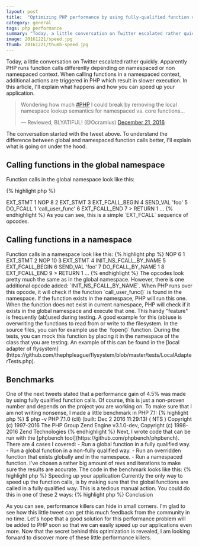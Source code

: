 ```yaml
---
layout: post
title:  "Optimizing PHP performance by using fully-qualified function calls"
category: general
tags: php performance
summary: "Today, a little conversation on Twitter escalated rather quickly. Apparently PHP runs function calls differently depending on namespaced or non namespaced context. When calling functions in a namespaced context, additional actions are triggered in PHP which result in slower execution. In this article, I'll explain what happens and how you can speed up your application."
image: 20161221/speed.jpg
thumb: 20161221/thumb-speed.jpg
---
```



<p>
    Today, a little conversation on Twitter escalated rather quickly.
    Apparently PHP runs function calls differently depending on namespaced or non namespaced context.
    When calling functions in a namespaced context, additional actions are triggered in PHP which result in slower execution.
    In this article, I'll explain what happens and how you can speed up your application.
</p>

<blockquote class="twitter-tweet" data-lang="en"><p lang="en" dir="ltr">Wondering how much <a href="https://twitter.com/hashtag/PHP?src=hash">#PHP</a> I could break by removing the local namespace lookup semantics for namespaced vs. core functions...</p>&mdash; Reviewed, BLYATIFUL! (@Ocramius) <a href="https://twitter.com/Ocramius/status/811504929357660160">December 21, 2016</a></blockquote>
<script async src="//platform.twitter.com/widgets.js" charset="utf-8"></script>

<p>
    The conversation started with the tweet above. 
    To understand the difference between global and namespaced function calls better, I'll explain what is going on under the hood.
</p>


<h2>Calling functions in the global namespace</h2>

Function calls in the global namespace look like this:

{% highlight php %}
<?php
// global.php

function foo() {
    echo 'bar';
}

call_user_func('foo');
{% endhighlight %}

After parsing this script, the opcodes look like this:

{% highlight sh %}
$ php -d vld.active=1 -d vld.execute=0 global.php

...
line     #* E I O op                           fetch          ext  return  operands
-------------------------------------------------------------------------------------
   4     0  E >   EXT_STMT
         1        NOP
   8     2        EXT_STMT
         3        EXT_FCALL_BEGIN
         4        SEND_VAL                                                 'foo'
         5        DO_FCALL                                      1          'call_user_func'
         6        EXT_FCALL_END
         7      > RETURN                                                   1

...
{% endhighlight %}

As you can see, this is a simple `EXT_FCALL` sequence of opcodes.


<h2>Calling functions in a namespace</h2>

Function calls in a namespace look like this:

{% highlight php %}
<?php
// namespaced.php

namespace baz;

function foo() {
    echo 'bar';
}

call_user_func('foo');
{% endhighlight %}

After parsing this script, the opcodes look like this:

{% highlight sh %}
$ php -d vld.active=1 -d vld.execute=0 global.php

...
line     #* E I O op                           fetch          ext  return  operands
-------------------------------------------------------------------------------------
   4     0  E >   NOP
   6     1        EXT_STMT
         2        NOP
  10     3        EXT_STMT
         4        INIT_NS_FCALL_BY_NAME
         5        EXT_FCALL_BEGIN
         6        SEND_VAL                                                 'foo'
         7        DO_FCALL_BY_NAME                              1
         8        EXT_FCALL_END
         9      > RETURN                                                   1
...
{% endhighlight %}

The opcodes look pretty much the same as in the global namespace. 
However, there is one additional opcode added: `INIT_NS_FCALL_BY_NAME`.
When PHP runs over this opcode, it will check if the function `call_user_func()` is found in the namespace.
If the function exists in the namespace, PHP will run this one.
When the function does not exist in current namespace, PHP will check if it exists in the global namespace and execute that one.

This handy "feature" is frequently (ab)used during testing.
A good example for this (ab)use is overwriting the functions to read from or write to the filesystem.
In the source files, you can for example use the `fopen()` function.
During the tests, you can mock this function by placing it in the namespace of the class that you are testing.
An example of this can be found in the [local adapter of flysystem](https://github.com/thephpleague/flysystem/blob/master/tests/LocalAdapterTests.php).


<h2>Benchmarks</h2>

One of the next tweets stated that a performance gain of 4.5% was made by using fully qualified function calls.
Of course, this is just a non-proven number and depends on the project you are working on.
To make sure that I am not writing nonsense, I made a little benchmark in PHP 7.1:

{% highlight php %}
$ php -v

PHP 7.1.0 (cli) (built: Dec  2 2016 11:29:13) ( NTS )
Copyright (c) 1997-2016 The PHP Group
Zend Engine v3.1.0-dev, Copyright (c) 1998-2016 Zend Technologies
{% endhighlight %}

Next, I wrote code that can be run with the [phpbench tool](https://github.com/phpbench/phpbench).
There are 4 cases I covered:

- Run a global function in a fully qualified way.
- Run a global function in a non-fully qualified way.
- Run an overridden function that exists globally and in the namespace.
- Run a namespaced function.

I've chosen a rather big amount of revs and iterations to make sure the results are accurate.
The code in the benchmark looks like this:

{% highlight php %}
<?php

namespace {
    function a(){}
    function b() {}
}

namespace foo {

    function b() {}
    function c() {}

    /**
     * @Revs(10000)
     * @Iterations(100)
     */
    class MixedBench
    {
        public function benchFqGlobalFunction()
        {
            \a();
        }

        public function benchGlobalFunction()
        {
            a();
        }

        public function benchOverriddenFunction()
        {
            b();
        }

        public function benchNamespacedFunction()
        {
            c();
        }
    }
}
{% endhighlight %}

This is an overview of the results:

{% highlight sh %}
$ phpbench run bench

\foo\MixedBench

    benchFqGlobalFunction         I99 P0 	[μ Mo]/r: 0.145 0.141 (μs) 	[μSD μRSD]/r: 0.018μs 12.59%
    benchGlobalFunction           I99 P0 	[μ Mo]/r: 0.148 0.145 (μs) 	[μSD μRSD]/r: 0.021μs 14.38%
    benchOverriddenFunction       I99 P0 	[μ Mo]/r: 0.157 0.157 (μs) 	[μSD μRSD]/r: 0.022μs 13.82%
    benchNamespacedFunction       I99 P0 	[μ Mo]/r: 0.157 0.159 (μs) 	[μSD μRSD]/r: 0.019μs 12.38%

4 subjects, 400 iterations, 40,000 revs, 0 rejects
(best [mean mode] worst) = 0.124 [0.152 0.151] 0.225 (μs)
⅀T: 60.773μs μSD/r 0.020μs μRSD/r: 13.293%
suite: 133a2c5566a4e9fb57b0251cebfd189bc150f104, date: 2016-12-21, stime: 22:06:03

+-------------------------+-------+-----+---------+--------+
| subject                 | revs  | its | mean    | diff   |
+-------------------------+-------+-----+---------+--------+
| benchFqGlobalFunction   | 10000 | 100 | 0.145μs | 0.00%  |
| benchGlobalFunction     | 10000 | 100 | 0.148μs | +2.26% |
| benchNamespacedFunction | 10000 | 100 | 0.157μs | +8.55% |
| benchOverriddenFunction | 10000 | 100 | 0.157μs | +8.38% |
+-------------------------+-------+-----+---------+--------+
{% endhighlight %}

As expected, the fully qualified global function call is the fastest one. 
This is because PHP does not need to go through the `INIT_NS_FCALL_BY_NAME` opcode.
When calling the global function in a non-fully qualified way, it is slower.
Running functions inside a namespace are always slower then running global functions.

Of course, this is not a big overhead in this simple benchmark.
It could be a big overhead if you think about the amount of function calls per run.
PHP is not able to optimize this since it is possible that functions get defined during runtime.


<h2>Speeding up your application</h2>

Currently the only way to speed up the function calls, is by making sure that the global functions are called in a fully qualified way.
This is a tedious manual action. You could do this in one of these 2 ways:

{% highlight php %}
<?php
// solution 1:
namespace baz;
\foo();

// solution 2:
namespace baz;
use function foo;
foo();
{% endhighlight %}

Luckily for us, the community is very creative and alert when it comes to performance.
Maybe one of the following (future) solutions is less boring to implement:

- [Add the php_backslasher package as a git hook.](https://github.com/nilportugues/php-backslasher)
- Add a `declare(no_dynamic_functions=1)` on top of the PHP file or maybe in a future [`namespace_scoped_declares`](https://wiki.php.net/rfc/namespace_scoped_declares) method.
- [Autocompletion to FQ function names in PHPStorm.](https://youtrack.jetbrains.com/issue/WI-34446)
- [Another awesome package by Ocramius?](https://github.com/Ocramius/FunctionFQNReplacer)


<h2>Conclusion</h2>

<p>
    As you can see, performance killers can hide in small corners.
    I'm glad to see how this little tweet can get this much feedback from the community in no time.
    Let's hope that a good solution for this performance problem will be added to PHP soon so that we can easily speed up our applications even more.
    Now that the secret behind this optimization is revealed, I am looking forward to discover more of these little performance killers.
</p>

